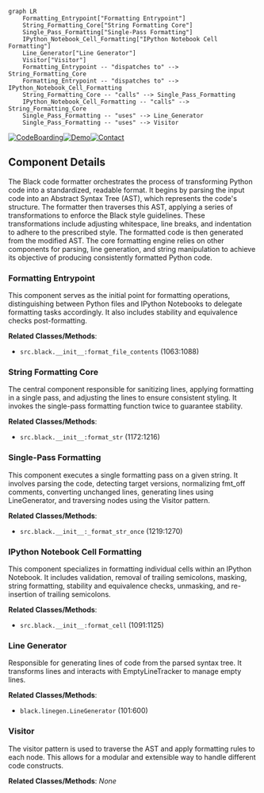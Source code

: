 ```mermaid
graph LR
    Formatting_Entrypoint["Formatting Entrypoint"]
    String_Formatting_Core["String Formatting Core"]
    Single_Pass_Formatting["Single-Pass Formatting"]
    IPython_Notebook_Cell_Formatting["IPython Notebook Cell Formatting"]
    Line_Generator["Line Generator"]
    Visitor["Visitor"]
    Formatting_Entrypoint -- "dispatches to" --> String_Formatting_Core
    Formatting_Entrypoint -- "dispatches to" --> IPython_Notebook_Cell_Formatting
    String_Formatting_Core -- "calls" --> Single_Pass_Formatting
    IPython_Notebook_Cell_Formatting -- "calls" --> String_Formatting_Core
    Single_Pass_Formatting -- "uses" --> Line_Generator
    Single_Pass_Formatting -- "uses" --> Visitor
```
[![CodeBoarding](https://img.shields.io/badge/Generated%20by-CodeBoarding-9cf?style=flat-square)](https://github.com/CodeBoarding/CodeBoarding)[![Demo](https://img.shields.io/badge/Try%20our-Demo-blue?style=flat-square)](https://www.codeboarding.org/demo)[![Contact](https://img.shields.io/badge/Contact%20us%20-%20codeboarding@gmail.com-lightgrey?style=flat-square)](mailto:codeboarding@gmail.com)

## Component Details

The Black code formatter orchestrates the process of transforming Python code into a standardized, readable format. It begins by parsing the input code into an Abstract Syntax Tree (AST), which represents the code's structure. The formatter then traverses this AST, applying a series of transformations to enforce the Black style guidelines. These transformations include adjusting whitespace, line breaks, and indentation to adhere to the prescribed style. The formatted code is then generated from the modified AST. The core formatting engine relies on other components for parsing, line generation, and string manipulation to achieve its objective of producing consistently formatted Python code.

### Formatting Entrypoint
This component serves as the initial point for formatting operations, distinguishing between Python files and IPython Notebooks to delegate formatting tasks accordingly. It also includes stability and equivalence checks post-formatting.


**Related Classes/Methods**:

- `src.black.__init__:format_file_contents` (1063:1088)


### String Formatting Core
The central component responsible for sanitizing lines, applying formatting in a single pass, and adjusting the lines to ensure consistent styling. It invokes the single-pass formatting function twice to guarantee stability.


**Related Classes/Methods**:

- `src.black.__init__:format_str` (1172:1216)


### Single-Pass Formatting
This component executes a single formatting pass on a given string. It involves parsing the code, detecting target versions, normalizing fmt_off comments, converting unchanged lines, generating lines using LineGenerator, and traversing nodes using the Visitor pattern.


**Related Classes/Methods**:

- `src.black.__init__:_format_str_once` (1219:1270)


### IPython Notebook Cell Formatting
This component specializes in formatting individual cells within an IPython Notebook. It includes validation, removal of trailing semicolons, masking, string formatting, stability and equivalence checks, unmasking, and re-insertion of trailing semicolons.


**Related Classes/Methods**:

- `src.black.__init__:format_cell` (1091:1125)


### Line Generator
Responsible for generating lines of code from the parsed syntax tree. It transforms lines and interacts with EmptyLineTracker to manage empty lines.


**Related Classes/Methods**:

- `black.linegen.LineGenerator` (101:600)


### Visitor
The visitor pattern is used to traverse the AST and apply formatting rules to each node. This allows for a modular and extensible way to handle different code constructs.


**Related Classes/Methods**: _None_